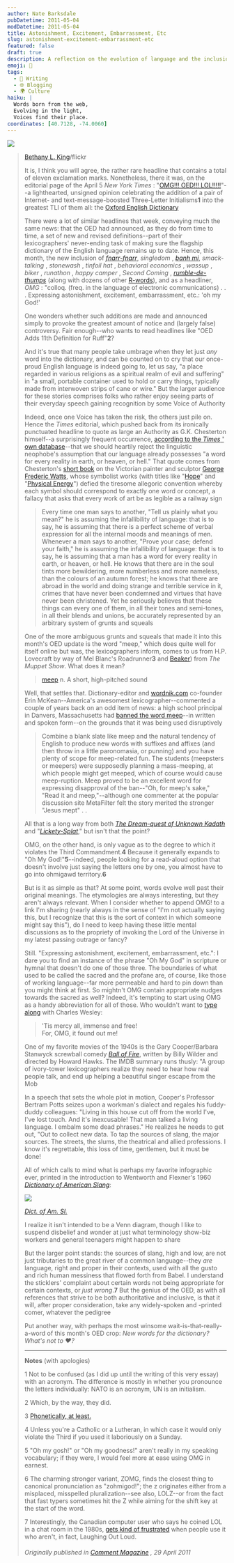 ```yaml
---
author: Nate Barksdale
pubDatetime: 2011-05-04
modDatetime: 2011-05-04
title: Astonishment, Excitement, Embarrassment, Etc
slug: astonishment-excitement-embarrassment-etc
featured: false
draft: true
description: A reflection on the evolution of language and the inclusion of new words in the Oxford English Dictionary.
emoji: 📜
tags:
  - 📝 Writing
  - 🌐 Blogging
  - 🌍 Culture
haiku: |
  Words born from the web,  
  Evolving in the light,  
  Voices find their place.
coordinates: [40.7128, -74.0060]
---
```


![](https://www.natebarksdale.com/wp-content/uploads/2011/05/822518337_839b806a79_z-620x465.jpg)

> [Bethany L. King](http://www.flickr.com/photos/bethanyking/)/flickr
>
> It is, I think you will agree, the rather rare headline that contains a total of eleven exclamation marks. Nonetheless, there it was, on the editorial page of the April 5 _New York Times_ : "[OMG!!! OED!!! LOL!!!!!](https://www.google.com/search?q=%22OMG%21%21%21%20OED%21%21%21%20LOL%21%21%21%21%21%22%20nytimes.com)"--a lighthearted, unsigned opinion celebrating the addition of a pair of Internet- and text-message-boosted Three-Letter Initialisms**1** into the greatest TLI of them all: the [Oxford English Dictionary](http://web.archive.org/web/20110514204610/http://www.oed.com/public/latest/latest-update)
>
> There were a lot of similar headlines that week, conveying much the same news: that the OED had announced, as they do from time to time, a set of new and revised definitions--part of their lexicographers' never-ending task of making sure the flagship dictionary of the English language remains up to date. Hence, this month, the new inclusion of [_fnarr-fnarr_](https://www.google.com/search?q=%22_fnarr-fnarr_%22%20oxforddictionaries.com), _singledom_ , [_banh mi_](http://en.wikipedia.org/wiki/B%C3%A1nh_m%C3%AC), _smack-talking_ , _stonewash_ , _tinfoil hat_ , _behavioral economics_ , _wassup_ , _biker_ , _runathon_ , _happy camper_ , _Second Coming_ , [_rumble-de-thumps_](http://en.wikipedia.org/wiki/Rumbledethumps) (along with dozens of other [R-words](http://www.languagehat.com/archives/004192.php)), and as a headliner, _OMG_ : "colloq. (freq. in the language of electronic communications) . . . Expressing astonishment, excitement, embarrassment, etc.: 'oh my God!'
>
> One wonders whether such additions are made and announced simply to provoke the greatest amount of notice and (largely false) controversy. Fair enough--who wants to read headlines like "OED Adds 11th Definition for Ruff"**2**?
>
> And it's true that many people take umbrage when they let just _any_ word into the dictionary, and can be counted on to cry that our once-proud English language is indeed going to, let us say, "a place regarded in various religions as a spiritual realm of evil and suffering" in "a small, portable container used to hold or carry things, typically made from interwoven strips of cane or wire." But the larger audience for these stories comprises folks who rather enjoy seeing parts of their everyday speech gaining recognition by some Voice of Authority
>
> Indeed, once one Voice has taken the risk, the others just pile on. Hence the _Times_ editorial, which pushed back from its ironically punctuated headline to quote as large an Authority as G.K. Chesterton himself--a surprisingly frequent occurrence, [according to the _Times_ ' own database](http://query.nytimes.com/search/sitesearch?query=g.k.+chesterton&more=date_all)--that we should heartily reject the linguistic neophobe's assumption that our language already possesses "a word for every reality in earth, or heaven, or hell." That quote comes from Chesterton's [short book](http://books.google.com/books?pg=PA88&dq=%22by+an+arbitrary+system+of+grunts+and+squeals.%22&ei=bh2qTZPlEYycsQPr1604&ct=result&id=PLpLAAAAMAAJ#v=onepage&q&f=false) on the Victorian painter and sculptor [George Frederic Watts](http://en.wikipedia.org/wiki/George_Frederic_Watts), whose symbolist works (with titles like "[Hope](https://www.google.com/search?q=%22Hope%22%20upload.wikimedia.org)" and "[Physical Energy](http://web.archive.org/web/20250116115233/https://upload.wikimedia.org/wikipedia/commons/b/b7/Physical_Energy,_Kensington.jpg)") defied the tiresome allegoric convention whereby each symbol should correspond to exactly one word or concept, a fallacy that asks that every work of art be as legible as a railway sign
>
> > Every time one man says to another, "Tell us plainly what you mean?" he is assuming the infallibility of language: that is to say, he is assuming that there is a perfect scheme of verbal expression for all the internal moods and meanings of men. Whenever a man says to another, "Prove your case; defend your faith," he is assuming the infallibility of language: that is to say, he is assuming that a man has a word for every reality in earth, or heaven, or hell. He knows that there are in the soul tints more bewildering, more numberless and more nameless, than the colours of an autumn forest; he knows that there are abroad in the world and doing strange and terrible service in it, crimes that have never been condemned and virtues that have never been christened. Yet he seriously believes that these things can every one of them, in all their tones and semi-tones, in all their blends and unions, be accurately represented by an arbitrary system of grunts and squeals
>
> One of the more ambiguous grunts and squeals that made it into this month's OED update is the word "meep," which does quite well for itself online but was, the lexicographers inform, comes to us from H.P. Lovecraft by way of Mel Blanc's Roadrunner**3** and [Beaker](https://www.google.com/search?q=%22Beaker%22%20en.wikipedia.org)) from _The Muppet Show_. What does it mean?
>
> > [meep](https://www.google.com/search?q=%22meep%22%20lnsoup.tumblr.com) n. A short, high-pitched sound
>
> Well, that settles that. Dictionary-editor and [wordnik.com](http://www.wordnik.com/words/omg) co-founder Erin McKean--America's awesomest lexicographer--commented a couple of years back on an odd item of news: a high school principal in Danvers, Massachusetts had [banned the word meep](http://web.archive.org/web/20160206112942/http://www.boston.com:80/bostonglobe/ideas/articles/2009/12/13/meep/)--in written and spoken form--on the grounds that it was being used disruptively
>
> > Combine a blank slate like meep and the natural tendency of English to produce new words with suffixes and affixes (and then throw in a little paronomasia, or punning) and you have plenty of scope for meep-related fun. The students (meepsters or meepers) were supposedly planning a mass-meeping, at which people might get meeped, which of course would cause meep-ruption. Meep proved to be an excellent word for expressing disapproval of the ban--"Oh, for meep's sake," "Read it and meep,"--although one commenter at the popular discussion site MetaFilter felt the story merited the stronger "Jesus mept" . .
>
> All that is a long way from both [_The Dream-quest of Unknown Kadath_](http://en.wikipedia.org/wiki/The_Dream-Quest_of_Unknown_Kadath) and "[_Lickety-Splat_](http://en.wikipedia.org/wiki/Lickety-Splat)," but isn't that the point?
>
> OMG, on the other hand, is only vague as to the degree to which it violates the Third Commandment.**4** Because it generally expands to "Oh My God!"**5**--indeed, people looking for a read-aloud option that doesn't involve just saying the letters one by one, you almost have to go into ohmigawd territory.**6**
>
> But is it as simple as that? At some point, words evolve well past their original meanings. The etymologies are always interesting, but they aren't always relevant. When I consider whether to append OMG! to a link I'm sharing (nearly always in the sense of "I'm not actually saying this, but I recognize that this is the sort of context in which someone might say this"), do I need to keep having these little mental discussions as to the propriety of invoking the Lord of the Universe in my latest passing outrage or fancy?
>
> Still. "Expressing astonishment, excitement, embarrassment, etc.": I dare you to find an instance of the phrase "Oh My God" in scripture or hymnal that doesn't do one of those three. The boundaries of what used to be called the sacred and the profane are, of course, like those of working language--far more permeable and hard to pin down than you might think at first. So mightn't OMG contain appropriate nudges towards the sacred as well? Indeed, it's tempting to start using OMG as a handy abbreviation for all of those. Who wouldn't want to [type along](http://books.google.com/books?id=wZ0NAQAAMAAJ&pg=PA167&dq=%22for+o+my+god+it+found%22+wesley+site:books.google.com&hl=en&ei=KIOsTbPLEoS8sQOJ7uD5DA&sa=X&oi=book_result&ct=result&resnum=1&ved=0CCsQ6AEwAA#v=onepage&q=%22and%20can%20it%20be%20that%20I%20should%20gain%22&f=false) with Charles Wesley:
>
> > 'Tis mercy all, immense and free!  
> >  For, OMG, it found out me!
>
> One of my favorite movies of the 1940s is the Gary Cooper/Barbara Stanwyck screwball comedy [_Ball of Fire_](http://web.archive.org/web/20241127005002/https://www.imdb.com/title/tt0033373/), written by Billy Wilder and directed by Howard Hawks. The IMDB summary runs thusly: "A group of ivory-tower lexicographers realize they need to hear how real people talk, and end up helping a beautiful singer escape from the Mob
>
> In a speech that sets the whole plot in motion, Cooper's Professor Bertram Potts seizes upon a workman's dialect and regales his fuddy-duddy colleagues: "Living in this house cut off from the world I've, I've lost touch. And it's inexcusable! That man talked a living language. I embalm some dead phrases." He realizes he needs to get out, "Out to collect new data. To tap the sources of slang, the major sources. The streets, the slums, the theatrical and allied professions. I know it's regrettable, this loss of time, gentlemen, but it must be done!
>
> All of which calls to mind what is perhaps my favorite infographic ever, printed in the introduction to Wentworth and Flexner's 1960 [_Dictionary of American Slang_](https://www.google.com/search?q=%22_Dictionary%20of%20American%20Slang_%22%20amazon.com):
>
> ![](https://www.natebarksdale.com/wp-content/uploads/2011/05/slang-daisy-620x596.jpg)
>
> [_Dict. of Am. Sl._](https://www.google.com/search?q=%22_Dict.%20of%20Am.%20Sl._%22%20amazon.com)
>
> I realize it isn't intended to be a Venn diagram, though I like to suspend disbelief and wonder at just what terminology show-biz workers and general teenagers might happen to share
>
> But the larger point stands: the sources of slang, high and low, are not just tributaries to the great river of a common language--they _are_ language, right and proper in their contexts, used with all the gusto and rich human messiness that flowed forth from Babel. I understand the sticklers' complaint about certain words not being appropriate for certain contexts, or _just wrong_.**7** But the genius of the OED, as with all references that strive to be both authoritative and inclusive, is that it will, after proper consideration, take any widely-spoken and -printed comer, whatever the pedigree
>
> Put another way, with perhaps the most winsome wait-is-that-really-a-word of this month's OED crop: _New words for the dictionary? What's not to ♥?_
>
> ---
>
> **Notes** (with apologies)
>
> 1 Not to be confused (as I did up until the writing of this very essay) with an acronym. The difference is mostly in whether you pronounce the letters individually: NATO is an acronym, UN is an initialism.
>
> 2 Which, by the way, they did.
>
> 3 [Phonetically, at least.](http://ask.metafilter.com/112923/Its-Meep-Meep-dammit)
>
> 4 Unless you're a Catholic or a Lutheran, in which case it would only violate the Third if you used it laboriously on a Sunday.
>
> 5 "Oh my gosh!" or "Oh my goodness!" aren't really in my speaking vocabulary; if they were, I would feel more at ease using OMG in earnest.
>
> 6 The charming stronger variant, ZOMG, finds the closest thing to canonical pronunciation as "zohmigod!"; the z originates either from a misplaced, misspelled pluralization--see also, LOLZ--or from the fact that fast typers sometimes hit the Z while aiming for the shift key at the start of the word.
>
> 7 Interestingly, the Canadian computer user who says he coined LOL in a chat room in the 1980s, [gets kind of frustrated](http://pages.cpsc.ucalgary.ca/~crwth/LOL.html) when people use it who aren't, in fact, Laughing Out Loud.
>
> ###### Originally published in _[Comment Magazine](http://web.archive.org/web/20110907075838/http://www.cardus.ca:80/comment/article/2762)_ , 29 April 2011
